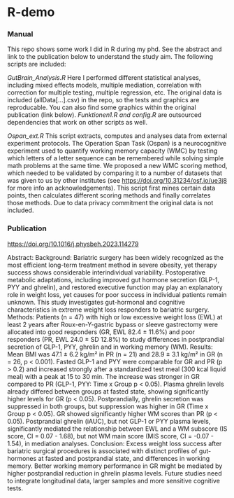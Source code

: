 # R-demo

### Manual
This repo shows some work I did in R during my phd. See the abstract and link to the publication below to understand the study aim. 
The following scripts are included:

*GutBrain_Analysis.R*
Here I performed different statistical analyses, including mixed effects models, multiple mediation, correlation with correction for multiple testing, multiple regression, etc. The original data is included (allData[...].csv) in the repo, so the tests and graphics are reproducable. You can also find some graphics within the original publication (link below). *Funktionen1.R and config.R* are outsourced dependencies that work on other scripts as well.

*Ospan_ext.R*
This script extracts, computes and analyses data from external experiment protocols. The Operation Span Task (Ospan) is a neurocognitive experiment used to quantify working memory capacity (WMC) by testing which letters of a letter sequence can be remembered while solving simple math problems at the same time. We proposed a new WMC scoring method, which needed to be validated by comparing it to a number of datasets that was given to us by other institutes (see https://doi.org/10.31234/osf.io/ue3j8 for more info an acknowledgements). This script first mines certain data points, then calculates different scoring methods and finally correlates those methods. Due to data privacy commitment the original data is not included. 


### Publication

https://doi.org/10.1016/j.physbeh.2023.114279

Abstract:
Background: Bariatric surgery has been widely recognized as the most efficient long-term treatment method in severe obesity, yet therapy success shows considerable interindividual variability. Postoperative metabolic adaptations, including improved gut hormone secretion (GLP-1, PYY and ghrelin), and restored executive function may play an explanatory role in weight loss, yet causes for poor success in individual patients remain unknown. This study investigates gut-hormonal and cognitive characteristics in extreme weight loss responders to bariatric surgery. Methods: Patients (n = 47) with high or low excessive weight loss (EWL) at least 2 years after Roux-en-Y-gastric bypass or sleeve gastrectomy were allocated into good responders (GR, EWL 82.4 ± 11.6%) and poor responders (PR, EWL 24.0 ± SD 12.8%) to study differences in postprandial secretion of GLP-1, PYY, ghrelin and in working memory (WM). Results: Mean BMI was 47.1 ± 6.2 kg/m² in PR (n = 21) and 28.9 ± 3.1 kg/m² in GR (n = 26, p < 0.001). Fasted GLP-1 and PYY were comparable for GR and PR (p > 0.2) and increased strongly after a standardized test meal (300 kcal liquid meal) with a peak at 15 to 30 min. The increase was stronger in GR compared to PR (GLP-1, PYY: Time x Group p < 0.05). Plasma ghrelin levels already differed between groups at fasted state, showing significantly higher levels for GR (p < 0.05). Postprandially, ghrelin secretion was suppressed in both groups, but suppression was higher in GR (Time x Group p < 0.05). GR showed significantly higher WM scores than PR (p < 0.05). Postprandial ghrelin (iAUC), but not GLP-1 or PYY plasma levels, significantly mediated the relationship between EWL and a WM subscore (IS score, CI = 0.07 - 1.68), but not WM main score (MIS score, CI = -0.07 - 1.54), in mediation analyses. Conclusion: Excess weight loss success after bariatric surgical procedures is associated with distinct profiles of gut-hormones at fasted and postprandial state, and differences in working memory. Better working memory performance in GR might be mediated by higher postprandial reduction in ghrelin plasma levels. Future studies need to integrate longitudinal data, larger samples and more sensitive cognitive tests.


